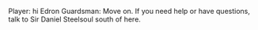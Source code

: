 Player: hi
Edron Guardsman: Move on. If you need help or have questions, talk to Sir Daniel Steelsoul south of here.